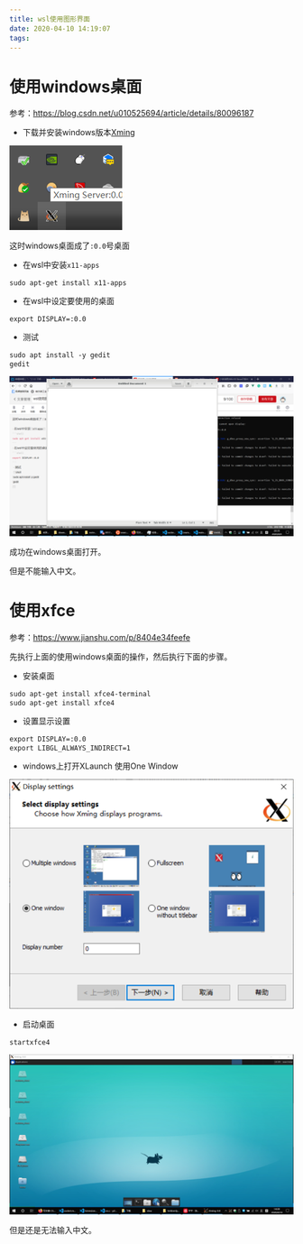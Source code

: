 ```yaml
---
title: wsl使用图形界面
date: 2020-04-10 14:19:07
tags:
---
```


# 使用windows桌面
参考：<https://blog.csdn.net/u010525694/article/details/80096187>

- 下载并安装windows版本[Xming](https://sourceforge.net/projects/xming/?source=typ_redirect)

![在这里插入图片描述](wsl使用图形界面/20200409223243460.png)

这时windows桌面成了`:0.0`号桌面

- 在wsl中安装`x11-apps`
```shell
sudo apt-get install x11-apps
```
- 在wsl中设定要使用的桌面

```shell
export DISPLAY=:0.0
```

 - 测试

```shell
sudo apt install -y gedit
gedit
```

![在这里插入图片描述](wsl使用图形界面/20200409223533172.png)

成功在windows桌面打开。

但是不能输入中文。

# 使用xfce
参考：<https://www.jianshu.com/p/8404e34feefe>

先执行上面的使用windows桌面的操作，然后执行下面的步骤。

- 安装桌面
```shell
sudo apt-get install xfce4-terminal
sudo apt-get install xfce4
```

- 设置显示设置
```shell
export DISPLAY=:0.0
export LIBGL_ALWAYS_INDIRECT=1
```

- windows上打开XLaunch
使用One Window

![在这里插入图片描述](wsl使用图形界面/202004101405281.png)

- 启动桌面
```shell
startxfce4
```

![在这里插入图片描述](wsl使用图形界面/2020041014093694.png)

但是还是无法输入中文。
